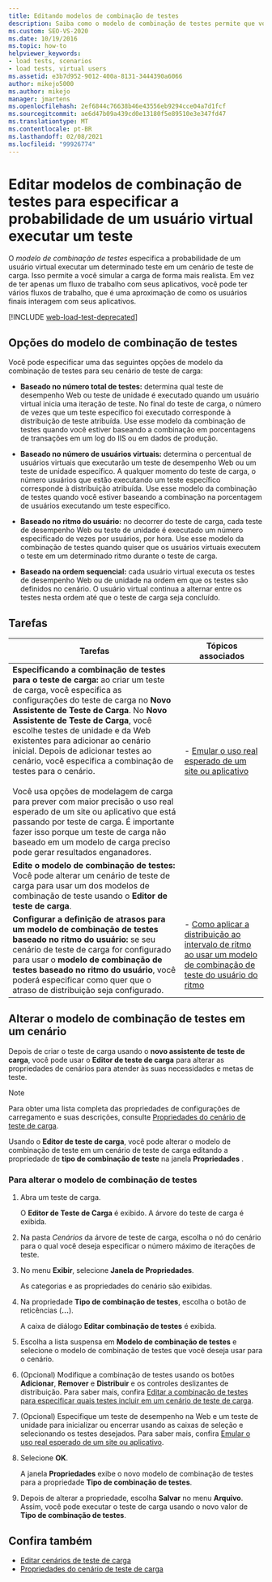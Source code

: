 ```yaml
---
title: Editando modelos de combinação de testes
description: Saiba como o modelo de combinação de testes permite que você tenha vários fluxos de trabalho, o que aproxima melhor como os usuários finais interagem com seus aplicativos.
ms.custom: SEO-VS-2020
ms.date: 10/19/2016
ms.topic: how-to
helpviewer_keywords:
- load tests, scenarios
- load tests, virtual users
ms.assetid: e3b7d952-9012-400a-8131-3444390a6066
author: mikejo5000
ms.author: mikejo
manager: jmartens
ms.openlocfilehash: 2ef6844c76638b46e43556eb9294cce04a7d1fcf
ms.sourcegitcommit: ae6d47b09a439cd0e13180f5e89510e3e347fd47
ms.translationtype: MT
ms.contentlocale: pt-BR
ms.lasthandoff: 02/08/2021
ms.locfileid: "99926774"
---
```

# <a name="edit-test-mix-models-to-specify-the-probability-of-a-virtual-user-running-a-test"></a>Editar modelos de combinação de testes para especificar a probabilidade de um usuário virtual executar um teste

O *modelo de combinação de testes* especifica a probabilidade de um usuário virtual executar um determinado teste em um cenário de teste de carga. Isso permite a você simular a carga de forma mais realista. Em vez de ter apenas um fluxo de trabalho com seus aplicativos, você pode ter vários fluxos de trabalho, que é uma aproximação de como os usuários finais interagem com seus aplicativos.

[!INCLUDE [web-load-test-deprecated](includes/web-load-test-deprecated.md)]

## <a name="test-mix-model-options"></a>Opções do modelo de combinação de testes

Você pode especificar uma das seguintes opções de modelo da combinação de testes para seu cenário de teste de carga:

- **Baseado no número total de testes:** determina qual teste de desempenho Web ou teste de unidade é executado quando um usuário virtual inicia uma iteração de teste. No final do teste de carga, o número de vezes que um teste específico foi executado corresponde à distribuição de teste atribuída. Use esse modelo da combinação de testes quando você estiver baseando a combinação em porcentagens de transações em um log do IIS ou em dados de produção.

- **Baseado no número de usuários virtuais:** determina o percentual de usuários virtuais que executarão um teste de desempenho Web ou um teste de unidade específico. A qualquer momento do teste de carga, o número usuários que estão executando um teste específico corresponde à distribuição atribuída. Use esse modelo da combinação de testes quando você estiver baseando a combinação na porcentagem de usuários executando um teste específico.

- **Baseado no ritmo do usuário:** no decorrer do teste de carga, cada teste de desempenho Web ou teste de unidade é executado um número especificado de vezes por usuários, por hora. Use esse modelo da combinação de testes quando quiser que os usuários virtuais executem o teste em um determinado ritmo durante o teste de carga.

- **Baseado na ordem sequencial:** cada usuário virtual executa os testes de desempenho Web ou de unidade na ordem em que os testes são definidos no cenário. O usuário virtual continua a alternar entre os testes nesta ordem até que o teste de carga seja concluído.

## <a name="tasks"></a>Tarefas

|Tarefas|Tópicos associados|
|-|-----------------------|
|**Especificando a combinação de testes para o teste de carga:** ao criar um teste de carga, você especifica as configurações do teste de carga no **Novo Assistente de Teste de Carga**. No **Novo Assistente de Teste de Carga**, você escolhe testes de unidade e da Web existentes para adicionar ao cenário inicial. Depois de adicionar testes ao cenário, você especifica a combinação de testes para o cenário.<br /><br /> Você usa opções de modelagem de carga para prever com maior precisão o uso real esperado de um site ou aplicativo que está passando por teste de carga. É importante fazer isso porque um teste de carga não baseado em um modelo de carga preciso pode gerar resultados enganadores.|-   [Emular o uso real esperado de um site ou aplicativo](../test/emulate-real-world-usage-of-a-web-site-in-a-load-test-using-test-mix-models.md)|
|**Edite o modelo de combinação de testes:** Você pode alterar um cenário de teste de carga para usar um dos modelos de combinação de teste usando o **Editor de teste de carga**.||
|**Configurar a definição de atrasos para um modelo de combinação de testes baseado no ritmo do usuário:** se seu cenário de teste de carga for configurado para usar o **modelo de combinação de testes baseado no ritmo do usuário**, você poderá especificar como quer que o atraso de distribuição seja configurado.|-   [Como aplicar a distribuição ao intervalo de ritmo ao usar um modelo de combinação de teste do usuário do ritmo](../test/how-to-apply-distribution-to-pacing-delay-when-using-a-user-pace-test-mix-model.md)|

## <a name="change-the-test-mix-model-in-a-scenario"></a>Alterar o modelo de combinação de testes em um cenário

Depois de criar o teste de carga usando o **novo assistente de teste de carga**, você pode usar o **Editor de teste de carga** para alterar as propriedades de cenários para atender às suas necessidades e metas de teste.

> [!NOTE]
> Para obter uma lista completa das propriedades de configurações de carregamento e suas descrições, consulte [Propriedades do cenário de teste de carga](../test/load-test-scenario-properties.md).

Usando o **Editor de teste de carga**, você pode alterar o modelo de combinação de teste em um cenário de teste de carga editando a propriedade de **tipo de combinação de teste** na janela **Propriedades** .

### <a name="to-change-the-test-mix-model"></a>Para alterar o modelo de combinação de testes

1. Abra um teste de carga.

     O **Editor de Teste de Carga** é exibido. A árvore do teste de carga é exibida.

2. Na pasta *Cenários* da árvore de teste de carga, escolha o nó do cenário para o qual você deseja especificar o número máximo de iterações de teste.

3. No menu **Exibir**, selecione **Janela de Propriedades**.

     As categorias e as propriedades do cenário são exibidas.

4. Na propriedade **Tipo de combinação de testes**, escolha o botão de reticências (**…**).

     A caixa de diálogo **Editar combinação de testes** é exibida.

5. Escolha a lista suspensa em **Modelo de combinação de testes** e selecione o modelo de combinação de testes que você deseja usar para o cenário.

6. (Opcional) Modifique a combinação de testes usando os botões **Adicionar**, **Remover** e **Distribuir** e os controles deslizantes de distribuição. Para saber mais, confira [Editar a combinação de testes para especificar quais testes incluir em um cenário de teste de carga](../test/edit-the-test-mix-to-specify-which-web-browsers-types-in-a-load-test-scenario.md).

7. (Opcional) Especifique um teste de desempenho na Web e um teste de unidade para inicializar ou encerrar usando as caixas de seleção e selecionando os testes desejados. Para saber mais, confira [Emular o uso real esperado de um site ou aplicativo](../test/emulate-real-world-usage-of-a-web-site-in-a-load-test-using-test-mix-models.md).

8. Selecione **OK**.

     A janela **Propriedades** exibe o novo modelo de combinação de testes para a propriedade **Tipo de combinação de testes**.

9. Depois de alterar a propriedade, escolha **Salvar** no menu **Arquivo**. Assim, você pode executar o teste de carga usando o novo valor de **Tipo de combinação de testes**.

## <a name="see-also"></a>Confira também

- [Editar cenários de teste de carga](../test/edit-load-test-scenarios.md)
- [Propriedades do cenário de teste de carga](../test/load-test-scenario-properties.md)
